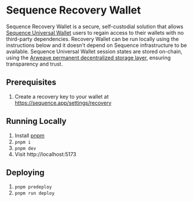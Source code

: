 # Sequence Recovery Wallet
Sequence Recovery Wallet is a secure, self-custodial solution that allows [Sequence Universal Wallet](https://sequence.app) users to regain access to their wallets with no third-party dependencies. Recovery Wallet can be run locally using the instructions below and it doesn't depend on Sequence infrastructure to be available. Sequence Universal Wallet session states are stored on-chain, using the [Arweave permanent decentralized storage layer](https://arweave.org/), ensuring transparency and trust.

## Prerequisites

1. Create a recovery key to your wallet at https://sequence.app/settings/recovery

## Running Locally

1. Install [pnpm](https://pnpm.io)
2. `pnpm i`
3. `pnpm dev`
4. Visit http://localhost:5173

## Deploying

1. `pnpm predeploy`
2. `pnpm run deploy`
